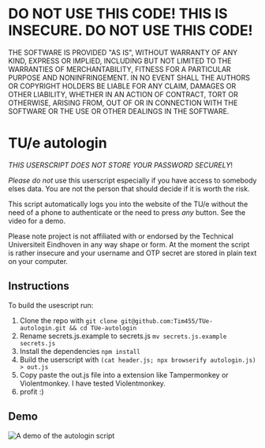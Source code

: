 # DO NOT USE THIS CODE! THIS IS INSECURE. DO NOT USE THIS CODE!
THE SOFTWARE IS PROVIDED "AS IS", WITHOUT WARRANTY OF ANY KIND, EXPRESS OR
IMPLIED, INCLUDING BUT NOT LIMITED TO THE WARRANTIES OF MERCHANTABILITY,
FITNESS FOR A PARTICULAR PURPOSE AND NONINFRINGEMENT. IN NO EVENT SHALL THE
AUTHORS OR COPYRIGHT HOLDERS BE LIABLE FOR ANY CLAIM, DAMAGES OR OTHER
LIABILITY, WHETHER IN AN ACTION OF CONTRACT, TORT OR OTHERWISE, ARISING FROM,
OUT OF OR IN CONNECTION WITH THE SOFTWARE OR THE USE OR OTHER DEALINGS IN THE
SOFTWARE.

# TU/e autologin

*THIS USERSCRIPT DOES NOT STORE YOUR PASSWORD SECURELY*! 

*Please do not* use this userscript especially if you have access to somebody elses data. You are not the person that should decide if it is worth the risk. 

This script automatically logs you into the website of the TU/e without the need of a phone to authenticate or the need to press _any_ button. See the video for a demo. 

Please note project is not affiliated with or endorsed by the Technical Universiteit Eindhoven in any way shape or form. At the moment the script is rather insecure and your username and OTP secret are stored in plain text on your computer.

## Instructions
To build the usescript run:
1. Clone the repo with 
```git clone git@github.com:Tim455/TUe-autologin.git && cd TUe-autologin```
2. Rename secrets.js.example to secrets.js 
```mv secrets.js.example secrets.js```
3. Install the dependencies `npm install`
4. Build the userscript with 
```(cat header.js; npx browserify autologin.js) > out.js```
5. Copy paste the out.js file into a extension like Tampermonkey or Violentmonkey. I have tested Violentmonkey. 
6. profit :)

## Demo
![A demo of the autologin script](/assets/demo.gif)
